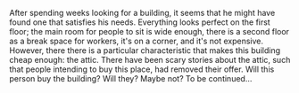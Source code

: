 After spending weeks looking for a building, it seems that he might have found one that satisfies his needs.
Everything looks perfect on the first floor; the main room for people to sit is wide enough, there is a second floor as a break space for workers, it's on a corner, and it's not expensive.
However, there there is a particular characteristic that makes this building cheap enough: the attic. There have been scary stories about the attic, such that people intending to buy this place, had removed their offer. 
Will this person buy the building? Will they? Maybe not?
To be continued...